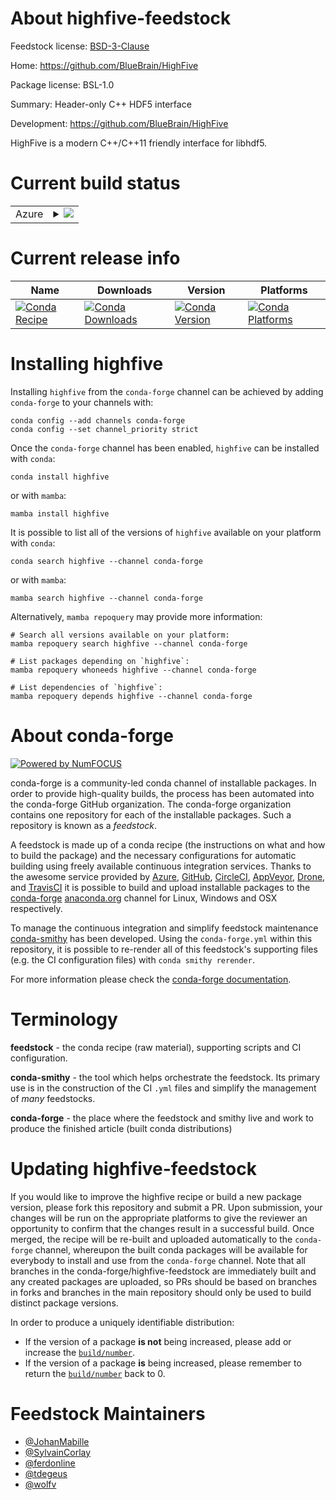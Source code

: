 About highfive-feedstock
========================

Feedstock license: [BSD-3-Clause](https://github.com/conda-forge/highfive-feedstock/blob/main/LICENSE.txt)

Home: https://github.com/BlueBrain/HighFive

Package license: BSL-1.0

Summary: Header-only C++ HDF5 interface

Development: https://github.com/BlueBrain/HighFive

HighFive is a modern C++/C++11 friendly interface for libhdf5.

Current build status
====================


<table>
    
  <tr>
    <td>Azure</td>
    <td>
      <details>
        <summary>
          <a href="https://dev.azure.com/conda-forge/feedstock-builds/_build/latest?definitionId=3013&branchName=main">
            <img src="https://dev.azure.com/conda-forge/feedstock-builds/_apis/build/status/highfive-feedstock?branchName=main">
          </a>
        </summary>
        <table>
          <thead><tr><th>Variant</th><th>Status</th></tr></thead>
          <tbody><tr>
              <td>linux_64_hdf51.14.3</td>
              <td>
                <a href="https://dev.azure.com/conda-forge/feedstock-builds/_build/latest?definitionId=3013&branchName=main">
                  <img src="https://dev.azure.com/conda-forge/feedstock-builds/_apis/build/status/highfive-feedstock?branchName=main&jobName=linux&configuration=linux%20linux_64_hdf51.14.3" alt="variant">
                </a>
              </td>
            </tr><tr>
              <td>linux_64_hdf51.14.4</td>
              <td>
                <a href="https://dev.azure.com/conda-forge/feedstock-builds/_build/latest?definitionId=3013&branchName=main">
                  <img src="https://dev.azure.com/conda-forge/feedstock-builds/_apis/build/status/highfive-feedstock?branchName=main&jobName=linux&configuration=linux%20linux_64_hdf51.14.4" alt="variant">
                </a>
              </td>
            </tr><tr>
              <td>linux_aarch64_hdf51.14.3</td>
              <td>
                <a href="https://dev.azure.com/conda-forge/feedstock-builds/_build/latest?definitionId=3013&branchName=main">
                  <img src="https://dev.azure.com/conda-forge/feedstock-builds/_apis/build/status/highfive-feedstock?branchName=main&jobName=linux&configuration=linux%20linux_aarch64_hdf51.14.3" alt="variant">
                </a>
              </td>
            </tr><tr>
              <td>linux_aarch64_hdf51.14.4</td>
              <td>
                <a href="https://dev.azure.com/conda-forge/feedstock-builds/_build/latest?definitionId=3013&branchName=main">
                  <img src="https://dev.azure.com/conda-forge/feedstock-builds/_apis/build/status/highfive-feedstock?branchName=main&jobName=linux&configuration=linux%20linux_aarch64_hdf51.14.4" alt="variant">
                </a>
              </td>
            </tr><tr>
              <td>linux_ppc64le_hdf51.14.3</td>
              <td>
                <a href="https://dev.azure.com/conda-forge/feedstock-builds/_build/latest?definitionId=3013&branchName=main">
                  <img src="https://dev.azure.com/conda-forge/feedstock-builds/_apis/build/status/highfive-feedstock?branchName=main&jobName=linux&configuration=linux%20linux_ppc64le_hdf51.14.3" alt="variant">
                </a>
              </td>
            </tr><tr>
              <td>linux_ppc64le_hdf51.14.4</td>
              <td>
                <a href="https://dev.azure.com/conda-forge/feedstock-builds/_build/latest?definitionId=3013&branchName=main">
                  <img src="https://dev.azure.com/conda-forge/feedstock-builds/_apis/build/status/highfive-feedstock?branchName=main&jobName=linux&configuration=linux%20linux_ppc64le_hdf51.14.4" alt="variant">
                </a>
              </td>
            </tr><tr>
              <td>osx_64_hdf51.14.3</td>
              <td>
                <a href="https://dev.azure.com/conda-forge/feedstock-builds/_build/latest?definitionId=3013&branchName=main">
                  <img src="https://dev.azure.com/conda-forge/feedstock-builds/_apis/build/status/highfive-feedstock?branchName=main&jobName=osx&configuration=osx%20osx_64_hdf51.14.3" alt="variant">
                </a>
              </td>
            </tr><tr>
              <td>osx_64_hdf51.14.4</td>
              <td>
                <a href="https://dev.azure.com/conda-forge/feedstock-builds/_build/latest?definitionId=3013&branchName=main">
                  <img src="https://dev.azure.com/conda-forge/feedstock-builds/_apis/build/status/highfive-feedstock?branchName=main&jobName=osx&configuration=osx%20osx_64_hdf51.14.4" alt="variant">
                </a>
              </td>
            </tr><tr>
              <td>osx_arm64_hdf51.14.3</td>
              <td>
                <a href="https://dev.azure.com/conda-forge/feedstock-builds/_build/latest?definitionId=3013&branchName=main">
                  <img src="https://dev.azure.com/conda-forge/feedstock-builds/_apis/build/status/highfive-feedstock?branchName=main&jobName=osx&configuration=osx%20osx_arm64_hdf51.14.3" alt="variant">
                </a>
              </td>
            </tr><tr>
              <td>osx_arm64_hdf51.14.4</td>
              <td>
                <a href="https://dev.azure.com/conda-forge/feedstock-builds/_build/latest?definitionId=3013&branchName=main">
                  <img src="https://dev.azure.com/conda-forge/feedstock-builds/_apis/build/status/highfive-feedstock?branchName=main&jobName=osx&configuration=osx%20osx_arm64_hdf51.14.4" alt="variant">
                </a>
              </td>
            </tr><tr>
              <td>win_64_hdf51.14.3</td>
              <td>
                <a href="https://dev.azure.com/conda-forge/feedstock-builds/_build/latest?definitionId=3013&branchName=main">
                  <img src="https://dev.azure.com/conda-forge/feedstock-builds/_apis/build/status/highfive-feedstock?branchName=main&jobName=win&configuration=win%20win_64_hdf51.14.3" alt="variant">
                </a>
              </td>
            </tr><tr>
              <td>win_64_hdf51.14.4</td>
              <td>
                <a href="https://dev.azure.com/conda-forge/feedstock-builds/_build/latest?definitionId=3013&branchName=main">
                  <img src="https://dev.azure.com/conda-forge/feedstock-builds/_apis/build/status/highfive-feedstock?branchName=main&jobName=win&configuration=win%20win_64_hdf51.14.4" alt="variant">
                </a>
              </td>
            </tr>
          </tbody>
        </table>
      </details>
    </td>
  </tr>
</table>

Current release info
====================

| Name | Downloads | Version | Platforms |
| --- | --- | --- | --- |
| [![Conda Recipe](https://img.shields.io/badge/recipe-highfive-green.svg)](https://anaconda.org/conda-forge/highfive) | [![Conda Downloads](https://img.shields.io/conda/dn/conda-forge/highfive.svg)](https://anaconda.org/conda-forge/highfive) | [![Conda Version](https://img.shields.io/conda/vn/conda-forge/highfive.svg)](https://anaconda.org/conda-forge/highfive) | [![Conda Platforms](https://img.shields.io/conda/pn/conda-forge/highfive.svg)](https://anaconda.org/conda-forge/highfive) |

Installing highfive
===================

Installing `highfive` from the `conda-forge` channel can be achieved by adding `conda-forge` to your channels with:

```
conda config --add channels conda-forge
conda config --set channel_priority strict
```

Once the `conda-forge` channel has been enabled, `highfive` can be installed with `conda`:

```
conda install highfive
```

or with `mamba`:

```
mamba install highfive
```

It is possible to list all of the versions of `highfive` available on your platform with `conda`:

```
conda search highfive --channel conda-forge
```

or with `mamba`:

```
mamba search highfive --channel conda-forge
```

Alternatively, `mamba repoquery` may provide more information:

```
# Search all versions available on your platform:
mamba repoquery search highfive --channel conda-forge

# List packages depending on `highfive`:
mamba repoquery whoneeds highfive --channel conda-forge

# List dependencies of `highfive`:
mamba repoquery depends highfive --channel conda-forge
```


About conda-forge
=================

[![Powered by
NumFOCUS](https://img.shields.io/badge/powered%20by-NumFOCUS-orange.svg?style=flat&colorA=E1523D&colorB=007D8A)](https://numfocus.org)

conda-forge is a community-led conda channel of installable packages.
In order to provide high-quality builds, the process has been automated into the
conda-forge GitHub organization. The conda-forge organization contains one repository
for each of the installable packages. Such a repository is known as a *feedstock*.

A feedstock is made up of a conda recipe (the instructions on what and how to build
the package) and the necessary configurations for automatic building using freely
available continuous integration services. Thanks to the awesome service provided by
[Azure](https://azure.microsoft.com/en-us/services/devops/), [GitHub](https://github.com/),
[CircleCI](https://circleci.com/), [AppVeyor](https://www.appveyor.com/),
[Drone](https://cloud.drone.io/welcome), and [TravisCI](https://travis-ci.com/)
it is possible to build and upload installable packages to the
[conda-forge](https://anaconda.org/conda-forge) [anaconda.org](https://anaconda.org/)
channel for Linux, Windows and OSX respectively.

To manage the continuous integration and simplify feedstock maintenance
[conda-smithy](https://github.com/conda-forge/conda-smithy) has been developed.
Using the ``conda-forge.yml`` within this repository, it is possible to re-render all of
this feedstock's supporting files (e.g. the CI configuration files) with ``conda smithy rerender``.

For more information please check the [conda-forge documentation](https://conda-forge.org/docs/).

Terminology
===========

**feedstock** - the conda recipe (raw material), supporting scripts and CI configuration.

**conda-smithy** - the tool which helps orchestrate the feedstock.
                   Its primary use is in the construction of the CI ``.yml`` files
                   and simplify the management of *many* feedstocks.

**conda-forge** - the place where the feedstock and smithy live and work to
                  produce the finished article (built conda distributions)


Updating highfive-feedstock
===========================

If you would like to improve the highfive recipe or build a new
package version, please fork this repository and submit a PR. Upon submission,
your changes will be run on the appropriate platforms to give the reviewer an
opportunity to confirm that the changes result in a successful build. Once
merged, the recipe will be re-built and uploaded automatically to the
`conda-forge` channel, whereupon the built conda packages will be available for
everybody to install and use from the `conda-forge` channel.
Note that all branches in the conda-forge/highfive-feedstock are
immediately built and any created packages are uploaded, so PRs should be based
on branches in forks and branches in the main repository should only be used to
build distinct package versions.

In order to produce a uniquely identifiable distribution:
 * If the version of a package **is not** being increased, please add or increase
   the [``build/number``](https://docs.conda.io/projects/conda-build/en/latest/resources/define-metadata.html#build-number-and-string).
 * If the version of a package **is** being increased, please remember to return
   the [``build/number``](https://docs.conda.io/projects/conda-build/en/latest/resources/define-metadata.html#build-number-and-string)
   back to 0.

Feedstock Maintainers
=====================

* [@JohanMabille](https://github.com/JohanMabille/)
* [@SylvainCorlay](https://github.com/SylvainCorlay/)
* [@ferdonline](https://github.com/ferdonline/)
* [@tdegeus](https://github.com/tdegeus/)
* [@wolfv](https://github.com/wolfv/)

